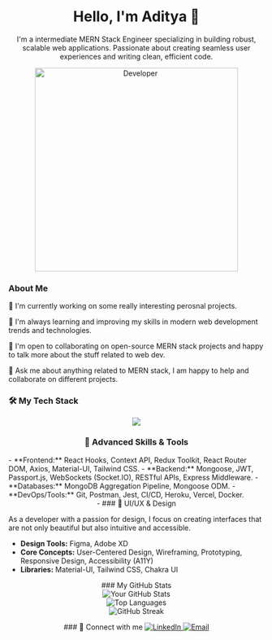<h1 align="center">Hello, I'm Aditya 👋</h1>
<p align="center">
 I'm a intermediate MERN Stack Engineer specializing in building robust, scalable web applications. Passionate about creating seamless user experiences and writing clean, efficient code.
</p>

<p align="center">
  <img src="https://miro.medium.com/v2/1*yw0TnheAGN-LPneDaTlaxw.gif" alt=Developer Image" width="400">
</p>

### About Me

🔭 I'm currently working on  some really interesting perosnal projects.

🌱 I'm always learning and improving my skills in modern web development trends and technologies.

👯 I'm open to collaborating on open-source MERN stack projects and happy to talk more about the stuff related to web dev.

💬 Ask me about anything related to MERN stack, I am happy to help and collaborate on different projects.

### 🛠️ My Tech Stack

<div align="center">
  <a href="https://skillicons.dev">
    <img src="https://skillicons.dev/icons?i=mongodb,express,react,nodejs,javascript,html,css,git,vscode,postman,redux,mui,tailwind,figma,xd" />
  </a>
</div>

<div align="center">

### 🚀 Advanced Skills & Tools
</div>
-   **Frontend:** React Hooks, Context API, Redux Toolkit, React Router DOM, Axios, Material-UI, Tailwind CSS.
-   **Backend:** Mongoose, JWT, Passport.js, WebSockets (Socket.IO), RESTful APIs, Express Middleware.
-   **Databases:** MongoDB Aggregation Pipeline, Mongoose ODM.
-   **DevOps/Tools:** Git, Postman, Jest, CI/CD, Heroku, Vercel, Docker.

<div align="center">
-   ### 🎨 UI/UX & Design
</div>

  <p>As a developer with a passion for design, I focus on creating interfaces that are not only beautiful but also intuitive and accessible.</p>
  <ul>
    <li><b>Design Tools:</b> Figma, Adobe XD</li>
    <li><b>Core Concepts:</b> User-Centered Design, Wireframing, Prototyping, Responsive Design, Accessibility (A11Y)</li>
    <li><b>Libraries:</b> Material-UI, Tailwind CSS, Chakra UI</li>
  </ul>
</div>
<div align="center">
### My GitHub Stats
</div>

<div align="center">
  <img src="https://github-readme-stats.vercel.app/api?username=adityashroff&show_icons=true&theme=dark&include_all_commits=true" alt="Your GitHub Stats" />
 <br>
    <img src="https://github-readme-stats.vercel.app/api/top-langs/?username=adityashroff&layout=compact&theme=dark" alt="Top Languages" /> 
 <br>
<img src="https://github-readme-streak-stats.herokuapp.com/?user=adityashroff&theme=dark" alt="GitHub Streak" />
 <br>
</div>

<p align="center">
### 🤝 Connect with me


  <a href="[https://www.linkedin.com/in/adityashroff19/]">
    <img src="https://img.shields.io/badge/LinkedIn-0A66C2?style=for-the-badge&logo=linkedin&logoColor=white" alt="LinkedIn" />
  </a>
  <a href="mailto:[adityajs1909@gmail.com]">
    <img src="https://img.shields.io/badge/Email-D14836?style=for-the-badge&logo=gmail&logoColor=white" alt="Email" />
  </a>
</p>
